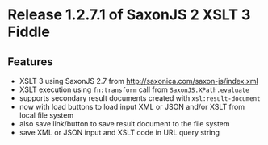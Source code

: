 # Release 1.2.7.1 of SaxonJS 2 XSLT 3 Fiddle

## Features

*   XSLT 3 using SaxonJS 2.7 from http://saxonica.com/saxon-js/index.xml
*   XSLT execution using `fn:transform` call from `SaxonJS.XPath.evaluate`
*   supports secondary result documents created with `xsl:result-document`
*   now with load buttons to load input XML or JSON and/or XSLT from local file system
*   also save link/button to save result document to the file system
*   save XML or JSON input and XSLT code in URL query string
